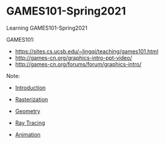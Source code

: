 # GAMES101-Spring2021
Learning GAMES101-Spring2021

GAMES101: 
- https://sites.cs.ucsb.edu/~lingqi/teaching/games101.html
- http://games-cn.org/graphics-intro-ppt-video/
- http://games-cn.org/forums/forum/graphics-intro/



Note:

- [Introduction](Introduction.md)

- [Rasterization](Rasterization)

- [Geometry](Geometry)

- [Ray Tracing](Ray-Tracing)

- [Animation](Animation)

